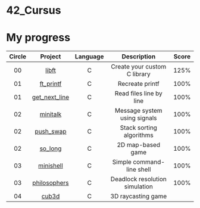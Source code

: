 # 42_Cursus

# My progress
|Circle | Project | Language | Description | Score | 
|:-----:|:-------:|:--------:|:-----------:|:-----:|
|00| [libft](https://github.com/yigit-toq/42_Cursus/tree/0-libft) | C | Create your custom C library | 125% |
|01| [ft_printf](https://github.com/yigit-toq/42_Cursus/tree/1-ft_printf) | C | Recreate printf | 100% |
|01| [get_next_line](https://github.com/yigit-toq/42_Cursus/tree/2-get_next_line) | C | Read files line by line | 100% |
|02| [minitalk](https://github.com/yigit-toq/42_Cursus/tree/3-minitalk) | C | Message system using signals | 100% |
|02| [push_swap](https://github.com/yigit-toq/42_Cursus/tree/5-push_swap) | C | Stack sorting algorithms | 100% |
|02| [so_long](https://github.com/yigit-toq/42_Cursus/tree/4-so_long) | C | 2D map-based game | 100% |
|03| [minishell](https://github.com/yigit-toq/42_Cursus/tree/7-minishell) | C | Simple command-line shell | 100% |
|03| [philosophers](https://github.com/yigit-toq/42_Cursus/tree/6-philosophers) | C | Deadlock resolution simulation | 100% |
|04| [cub3d](https://github.com/yigit-toq/42_Cursus/tree/8-cub3d) | C | 3D raycasting game |
